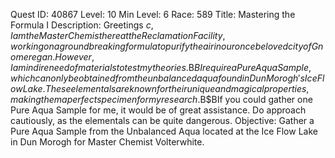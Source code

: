 Quest ID: 40867
Level: 10
Min Level: 6
Race: 589
Title: Mastering the Formula I
Description: Greetings $c, I am the Master Chemist here at the Reclamation Facility, working on a groundbreaking formula to purify the air in our once beloved city of Gnomeregan. However, I am in dire need of materials to test my theories.$B$BI require a Pure Aqua Sample, which can only be obtained from the unbalanced aqua found in Dun Morogh's Ice Flow Lake. These elementals are known for their unique and magical properties, making them a perfect specimen for my research.$B$BIf you could gather one Pure Aqua Sample for me, it would be of great assistance. Do approach cautiously, as the elementals can be quite dangerous.
Objective: Gather a Pure Aqua Sample from the Unbalanced Aqua located at the Ice Flow Lake in Dun Morogh for Master Chemist Volterwhite.
